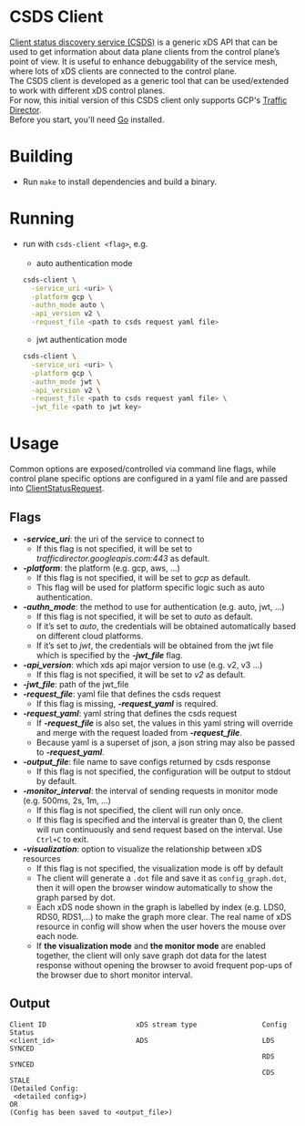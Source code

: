 # CSDS Client
[Client status discovery service (CSDS)](https://www.envoyproxy.io/docs/envoy/latest/api-v3/service/status/v3/csds.proto) is a generic xDS API that can be used to get information about data plane clients from the control plane’s point of view. It is useful to enhance debuggability of the service mesh, where lots of xDS clients are connected to the control plane.<br/>
The CSDS client is developed as a generic tool that can be used/extended to work with different xDS control planes.<br/>
For now, this initial version of this CSDS client only supports GCP's [Traffic Director](https://cloud.google.com/traffic-director).
<br/>Before you start, you'll need [Go](https://golang.org/) installed.

# Building
* Run `make` to install dependencies and build a binary.

# Running
* run with `csds-client <flag>`, e.g. <br/><br/>
   * auto authentication mode
   ```bash
   csds-client \
     -service_uri <uri> \
     -platform gcp \
     -authn_mode auto \
     -api_version v2 \
     -request_file <path to csds request yaml file>
  ```
   * jwt authentication mode
   ```bash
   csds-client \
     -service_uri <uri> \
     -platform gcp \
     -authn_mode jwt \
     -api_version v2 \
     -request_file <path to csds request yaml file> \
     -jwt_file <path to jwt key>
  ```

# Usage
Common options are exposed/controlled via command line flags, while control plane specific options are configured in a yaml file and are passed into [ClientStatusRequest](https://www.envoyproxy.io/docs/envoy/latest/api-v3/service/status/v3/csds.proto#service-status-v3-clientstatusrequest).
## Flags
* ***-service_uri***: the uri of the service to connect to 
   * If this flag is not specified, it will be set to *trafficdirector.googleapis.com:443* as default.
* ***-platform***: the platform (e.g. gcp, aws,  ...)
  * If this flag is not specified, it will be set to *gcp* as default.
  * This flag will be used for platform specific logic such as auto authentication.
* ***-authn_mode***: the method to use for authentication (e.g. auto, jwt, ...)
  * If this flag is not specified, it will be set to *auto* as default.
  * If it’s set to *auto*, the credentials will be obtained automatically based on different cloud platforms.
  * If it’s set to *jwt*, the credentials will be obtained from the jwt file which is specified by the ***-jwt_file*** flag.
* ***-api_version***: which xds api major version to use (e.g. v2, v3 ...)
  * If this flag is not specified, it will be set to *v2* as default.
* ***-jwt_file***: path of the jwt_file
* ***-request_file***: yaml file that defines the csds request
  * If this flag is missing, ***-request_yaml*** is required.
* ***-request_yaml***: yaml string that defines the csds request
  * If ***-request_file*** is also set, the values in this yaml string will override and merge with the request loaded from ***-request_file***. 
  * Because yaml is a superset of json, a json string may also be passed to ***-request_yaml***.
* ***-output_file***: file name to save configs returned by csds response
   * If this flag is not specified, the configuration will be output to stdout by default.
* ***-monitor_interval***: the interval of sending requests in monitor mode (e.g. 500ms, 2s, 1m, ...)
   * If this flag is not specified, the client will run only once.
   * If this flag is specified and the interval is greater than 0, the client will run continuously and send request based on the interval. Use `Ctrl+C` to exit.
* ***-visualization***: option to visualize the relationship between xDS resources
   * If this flag is not specified, the visualization mode is off by default
   * The client will generate a `.dot` file and save it as `config_graph.dot`, then it will open the browser window automatically to show the graph parsed by dot.
   * Each xDS node shown in the graph is labelled by index (e.g. LDS0, RDS0, RDS1,...) to make the graph more clear. The real name of xDS resource in config will show when the user hovers the mouse over each node.
   * If **the visualization mode** and **the monitor mode** are enabled together, the client will only save graph dot data for the latest response without opening the browser to avoid frequent pop-ups of the browser due to short monitor interval.

## Output
```
Client ID                      xDS stream type                Config Status                           
<client_id>                    ADS                            LDS SYNCED
                                                              RDS SYNCED
                                                              CDS STALE
(Detailed Config:
 <detailed config>)
OR
(Config has been saved to <output_file>)
```